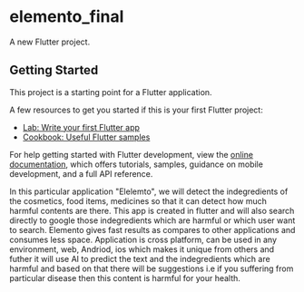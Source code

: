 # elemento_final

A new Flutter project.

## Getting Started

This project is a starting point for a Flutter application.

A few resources to get you started if this is your first Flutter project:

- [Lab: Write your first Flutter app](https://docs.flutter.dev/get-started/codelab)
- [Cookbook: Useful Flutter samples](https://docs.flutter.dev/cookbook)

For help getting started with Flutter development, view the
[online documentation](https://docs.flutter.dev/), which offers tutorials,
samples, guidance on mobile development, and a full API reference.

In this particular application "Elelemto", we will detect the indegredients of the cosmetics, food items, medicines so that it can detect how much harmful contents are there. This app is created in flutter and will also search directly to google those indegredients which are harmful or which user want to search. 
Elemento gives fast results as compares to other applications and consumes less space. Application is cross platform, can be used in any environment, web, Andriod, ios which makes it unique from others and futher it will use AI to predict the text and the indegredients which are harmful and based on that there will be suggestions i.e if you suffering from particular disease then this content is harmful for your health.

